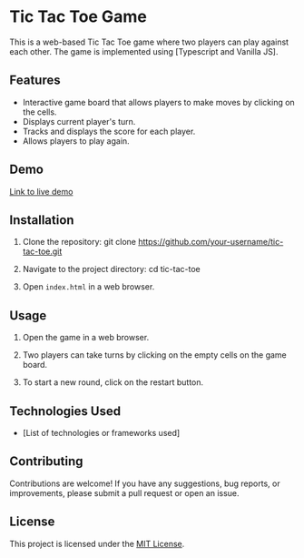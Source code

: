 # Tic Tac Toe Game

This is a web-based Tic Tac Toe game where two players can play against each other. The game is implemented using [Typescript and Vanilla JS].

## Features

- Interactive game board that allows players to make moves by clicking on the cells.
- Displays current player's turn.
- Tracks and displays the score for each player.
- Allows players to play again.

## Demo

[Link to live demo](https://your-game-demo-url.com)


## Installation

1. Clone the repository:
git clone https://github.com/your-username/tic-tac-toe.git

2. Navigate to the project directory:
cd tic-tac-toe


3. Open `index.html` in a web browser.

## Usage

1. Open the game in a web browser.

2. Two players can take turns by clicking on the empty cells on the game board.

4. To start a new round, click on the restart button.

## Technologies Used

- [List of technologies or frameworks used]

## Contributing

Contributions are welcome! If you have any suggestions, bug reports, or improvements, please submit a pull request or open an issue.

## License

This project is licensed under the [MIT License](LICENSE).
